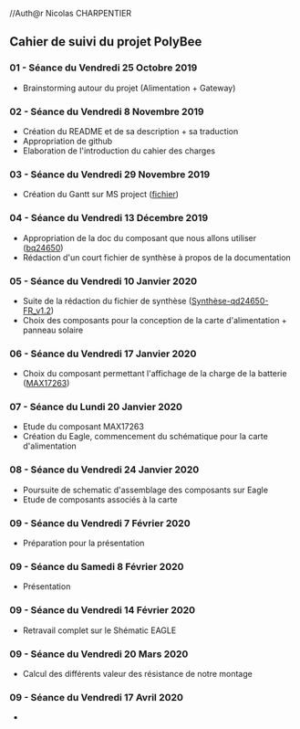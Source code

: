 //Auth@r Nicolas CHARPENTIER


<h2> Cahier de suivi du projet PolyBee </h2>

<h3>01 - Séance du Vendredi 25 Octobre 2019</h3>

- Brainstorming autour du projet (Alimentation + Gateway)

<h3>02 - Séance du Vendredi 8 Novembre 2019 </h3>

- Création du README et de sa description + sa traduction
- Appropriation de github
- Elaboration de l'introduction du cahier des charges 

<h3>03 - Séance du Vendredi 29 Novembre 2019 </h3>

- Création du Gantt sur MS project ([fichier](https://github.com/Leavdv/POLYBEE_GATEWAY/raw/master/Gantt-POLYBEE.mpp))

<h3>04 - Séance du Vendredi 13 Décembre 2019 </h3>

- Appropriation de la doc du composant que nous allons utiliser ([bq24650](https://github.com/Leavdv/POLYBEE_GATEWAY/raw/master/Hardware/slusa75a.pdf)) 
- Rédaction d'un court fichier de synthèse à propos de la documentation

<h3>05 - Séance du Vendredi 10 Janvier 2020 </h3>

- Suite de la rédaction du fichier de synthèse ([Synthèse-qd24650-FR_v1.2](https://github.com/Leavdv/POLYBEE_GATEWAY/raw/master/Hardware/Synth%C3%A8se-bq24650-FR_v1.2.docx))
- Choix des composants pour la conception de la carte d'alimentation + panneau solaire 

<h3>06 - Séance du Vendredi 17 Janvier 2020 </h3>

- Choix du composant permettant l'affichage de la charge de la batterie ([MAX17263](https://github.com/Leavdv/POLYBEE_GATEWAY/raw/master/Hardware/MAX17263-1385558.pdf))

<h3>07 - Séance du Lundi 20 Janvier 2020 </h3>

- Etude du composant MAX17263
- Création du Eagle, commencement du schématique pour la carte d'alimentation

<h3>08 - Séance du Vendredi 24 Janvier 2020 </h3>

- Poursuite de schematic d'assemblage des composants sur Eagle
- Etude de composants associés à la carte

<h3>09 - Séance du Vendredi 7 Février 2020 </h3>

- Préparation pour la présentation 

<h3>09 - Séance du Samedi 8 Février 2020 </h3>

- Présentation

<h3>09 - Séance du Vendredi 14 Février 2020 </h3>

- Retravail complet sur le Shématic EAGLE

<h3>09 - Séance du Vendredi 20 Mars 2020 </h3>

- Calcul des différents valeur des résistance de notre montage

<h3>09 - Séance du Vendredi 17 Avril 2020 </h3>

- 
